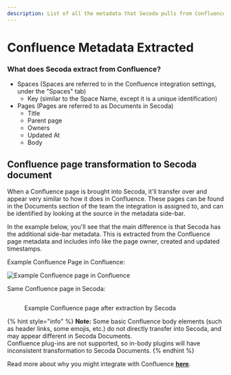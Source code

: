 ```yaml
---
description: List of all the metadata that Secoda pulls from Confluence
---
```


# Confluence Metadata Extracted

### What does Secoda extract from Confluence?

* Spaces (Spaces are referred to in the Confluence integration settings, under the "Spaces" tab)
  * Key (similar to the Space Name, except it is a unique identification)
* Pages (Pages are referred to as Documents in Secoda)
  * Title
  * Parent page
  * Owners
  * Updated At
  * Body

## Confluence page transformation to Secoda document

When a Confluence page is brought into Secoda, it'll transfer over and appear very similar to how it does in Confluence. These pages can be found in the Documents section of the team the integration is assigned to, and can be identified by looking at the source in the metadata side-bar.&#x20;

In the example below, you'll see that the main difference is that Secoda has the additional side-bar metadata. This is extracted from the Confluence page metadata and includes info like the page owner, created and updated timestamps.&#x20;

Example Confluence Page in Confluence:&#x20;

![Example Confluence page in Confluence](https://secoda-public-media-assets.s3.amazonaws.com/72384c09-7e35-4d8c-a24f-5ea5ba58ac95.png)

Same Confluence page in Secoda:&#x20;

<figure><img src="https://secoda-public-media-assets.s3.amazonaws.com/6b92be98-59e6-425c-a3f5-3bf003024cfc.png" alt=""><figcaption><p>Example Confluence page after extraction by Secoda</p></figcaption></figure>

{% hint style="info" %}
**Note:** Some basic Confluence body elements (such as header links, some emojis, etc.) do not directly transfer into Secoda, and may appear different in Secoda Documents.\
Confluence plug-ins are not supported, so in-body plugins will have inconsistent transformation to Secoda Documents.
{% endhint %}

Read more about why you might integrate with Confluence [**here**](../../../best-practices/integrating-secoda-into-existing-workflows.md#integration-1).
